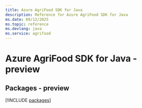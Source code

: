 ```yaml
---
title: Azure AgriFood SDK for Java
description: Reference for Azure AgriFood SDK for Java
ms.date: 09/12/2025
ms.topic: reference
ms.devlang: java
ms.service: agrifood
---
```

# Azure AgriFood SDK for Java - preview
## Packages - preview
[!INCLUDE [packages](agrifood-index.md)]